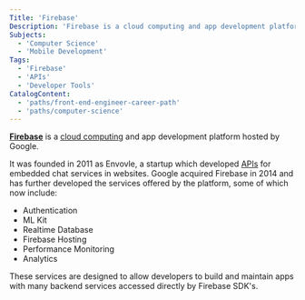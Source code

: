 ```yaml
---
Title: 'Firebase'
Description: 'Firebase is a cloud computing and app development platform hosted by Google.'
Subjects:
  - 'Computer Science'
  - 'Mobile Development'
Tags:
  - 'Firebase'
  - 'APIs'
  - 'Developer Tools'
CatalogContent:
  - 'paths/front-end-engineer-career-path'
  - 'paths/computer-science'
---
```


[**Firebase**](https://firebase.google.com/) is a [cloud computing](https://www.codecademy.com/resources/docs/general/cloud-computing) and app development platform hosted by Google.

It was founded in 2011 as Envovle, a startup which developed [APIs](https://www.codecademy.com/resources/docs/general/api) for embedded chat services in websites. Google acquired Firebase in 2014 and has further developed the services offered by the platform, some of which now include:

- Authentication
- ML Kit
- Realtime Database
- Firebase Hosting
- Performance Monitoring
- Analytics

These services are designed to allow developers to build and maintain apps with many backend services accessed directly by Firebase SDK's.
